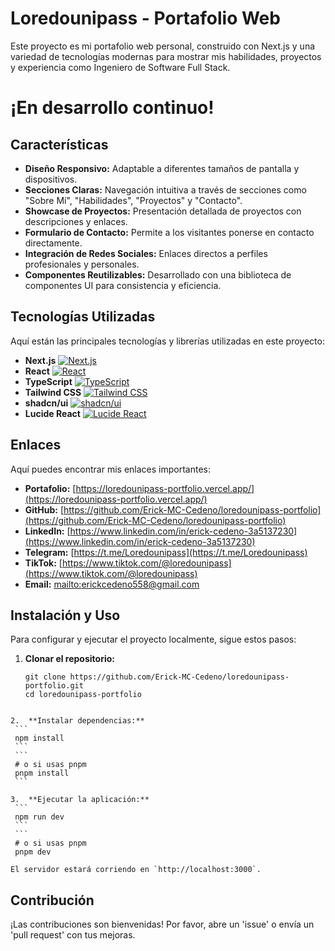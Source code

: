 # Loredounipass - Portafolio Web

Este proyecto es mi portafolio web personal, construido con Next.js y una variedad de tecnologías modernas para mostrar mis habilidades, proyectos y experiencia como Ingeniero de Software Full Stack.

# ¡En desarrollo continuo!

## Características
- **Diseño Responsivo:** Adaptable a diferentes tamaños de pantalla y dispositivos.
- **Secciones Claras:** Navegación intuitiva a través de secciones como "Sobre Mí", "Habilidades", "Proyectos" y "Contacto".
- **Showcase de Proyectos:** Presentación detallada de proyectos con descripciones y enlaces.
- **Formulario de Contacto:** Permite a los visitantes ponerse en contacto directamente.
- **Integración de Redes Sociales:** Enlaces directos a perfiles profesionales y personales.
- **Componentes Reutilizables:** Desarrollado con una biblioteca de componentes UI para consistencia y eficiencia.

## Tecnologías Utilizadas
Aquí están las principales tecnologías y librerías utilizadas en este proyecto:

- **Next.js**  [![Next.js](https://img.shields.io/badge/Next.js-Black?style=for-the-badge&logo=next.js&logoColor=white)](https://nextjs.org/)
- **React**  [![React](https://img.shields.io/badge/React-20232A?style=for-the-badge&logo=react&logoColor=61DAFB)](https://react.dev/)
- **TypeScript**  [![TypeScript](https://img.shields.io/badge/TypeScript-007ACC?style=for-the-badge&logo=typescript&logoColor=white)](https://www.typescriptlang.org/)
- **Tailwind CSS**  [![Tailwind CSS](https://img.shields.io/badge/Tailwind_CSS-38B2AC?style=for-the-badge&logo=tailwind-css&logoColor=white)](https://tailwindcss.com/)
- **shadcn/ui** [![shadcn/ui](https://img.shields.io/badge/shadcn%2Fui-000000?style=for-the-badge&logo=shadcnui&logoColor=white)](https://ui.shadcn.com/)
- **Lucide React**  [![Lucide React](https://img.shields.io/badge/Lucide_React-222222?style=for-the-badge&logo=lucide&logoColor=white)](https://lucide.dev/)

## Enlaces
Aquí puedes encontrar mis enlaces importantes:

*   **Portafolio:** [https://loredounipass-portfolio.vercel.app/](https://loredounipass-portfolio.vercel.app/)
*   **GitHub:** [https://github.com/Erick-MC-Cedeno/loredounipass-portfolio](https://github.com/Erick-MC-Cedeno/loredounipass-portfolio)
*   **LinkedIn:** [https://www.linkedin.com/in/erick-cedeno-3a5137230](https://www.linkedin.com/in/erick-cedeno-3a5137230)
*   **Telegram:** [https://t.me/Loredounipass](https://t.me/Loredounipass)
*   **TikTok:** [https://www.tiktok.com/@loredounipass](https://www.tiktok.com/@loredounipass)
*   **Email:** [mailto:erickcedeno558@gmail.com](mailto:erickcedeno558@gmail.com)

## Instalación y Uso
Para configurar y ejecutar el proyecto localmente, sigue estos pasos:

1.  **Clonar el repositorio:**
    ```
    git clone https://github.com/Erick-MC-Cedeno/loredounipass-portfolio.git
    cd loredounipass-portfolio
   ```

2.  **Instalar dependencias:**
    ```
    npm install
    ```
    ```
    # o si usas pnpm
    pnpm install
    ```

3.  **Ejecutar la aplicación:**
    ```
    npm run dev
    ```
    ```
    # o si usas pnpm
    pnpm dev
   ```
    El servidor estará corriendo en `http://localhost:3000`.

## Contribución
¡Las contribuciones son bienvenidas! Por favor, abre un 'issue' o envía un 'pull request' con tus mejoras.





